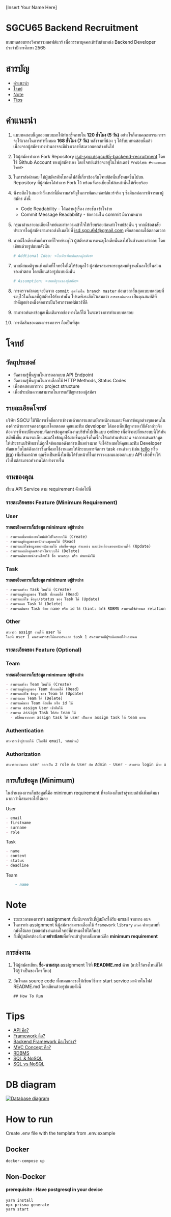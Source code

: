 [Insert Your Name Here]

# SGCU65 Backend Recruitment

แบบทดสอบทางวิศวกรรมซอฟต์แวร์ เพื่อสรรหาบุคคลเข้ารับตำแหน่ง Backend Developer ประจำปีการศึกษา 2565

# สารบัญ

- [คำแนะนำ](#คำแนะนำ)
- [โจทย์](#โจทย์)
- [Note](#Note)
- [Tips](#Tips)

# คำแนะนำ

1. แบบทดสอบนี้ถูกออกแบบมาให้ทำเสร็จภายใน **120 ชั่วโมง (5 วัน)** อย่างไรก็ตามคณะกรรมการฯ จะให้เวลาในการทำทั้งหมด **168 ชั่วโมง (7 วัน)** หลังจากที่น้อง ๆ ได้รับบททดสอบนี้แล้ว เนื่องจากผู้สมัครบางท่านอาจจะมีช่วงเวลาที่สะดวกแตกต่างกันไป

2. ให้ผู้สมัครทำการ Fork Repository [isd-sgcu/sgcu65-backend-recruitment](https://github.com/isd-sgcu/sgcu65-backend-recruitment) โดยใช้ Github Account ของผู้สมัครเอง โดยโจทย์แต่ข้อจะอยู่ในโฟลเดอร์ `Problem #<หมายเลขโจทย์>`

3. ในการส่งคำตอบ ให้ผู้สมัครอัพโหลดไฟล์ที่เกี่ยวข้องกับโจทย์ข้อนั้นทั้งหมดขึ้นไปบน Repository ที่ผู้สมัครได้ทำการ Fork ไว้ พร้อมจัดระเบียบไฟล์เหล่านั้นให้เรียบร้อย

4. พึงระลึกไว้เสมอว่าสิ่งเหล่านี้มีความสำคัญในการพัฒนาซอฟต์แวร์จริง ๆ ซึ่งมีผลต่อการพิจารณาผู้สมัคร ดังนี้

   - Code Readability - โค้ดอ่านรู้เรื่อง กระชับ เข้าใจง่าย
   - Commit Message Readability - ข้อความใน commit มีความหมาย

5. กรุณาอ่านรายละเอียดโจทย์และทำความเข้าใจให้เรียบร้อยก่อนทำโจทย์ข้อนั้น ๆ หากมีข้อสงสัยประการใดผู้สมัครสามารถส่งอีเมลไปที่ isd.sgcu64@gmail.com เพื่อสอบถามได้ตลอดเวลา

6. หากมีไอเดียเพิ่มเติมจากที่โจทย์ระบุไว้ ผู้สมัครสามารถระบุไอเดียนั้นลงใปในส่วนของคำตอบ โดยเขียนด้วยรูปแบบดังนั้น

   ```py
   # Addtional Idea: <ไอเดียเพิ่มเติมของผู้สมัคร>
   ```

7. หากมีสมมติฐานเพิ่มเติมที่โจทย์ไม่ได้ให้ข้อมูลไว้ ผู้สมัครสามารถระบุสมมติฐานนั้นลงใปในส่วนของคำตอบ โดยเขียนด้วยรูปแบบดังนั้น

   ```py
   # Assumption: <สมมติฐานของผู้สมัคร>
   ```

8. การตรวจคำตอบจะยึดจาก `commit สุดท้ายใน branch master` ก่อนเวลาสิ้นสุดแบบทดสอบที่ระบุไว้ในอีเมลที่ผู้สมัครได้รับเท่านั้น โปรดพึงระลึกไว้เสมอว่า `การตรงต่อเวลา` เป็นคุณสมบัติที่สำคัญอย่างหนึ่งต่อการเป็นวิศวกรซอฟต์แวร์ที่ดี

9. สามารถค้นหาข้อมูลเพิ่มเติมจากช่องทางใดก็ได้ ในระหว่างการทำแบบทดสอบ

10. การตัดสินของคณะกรรมการฯ ถือเป็นที่สุด

# โจทย์

[//]: # '- [Minimum Requirement](#คำแนะนำ)'
[//]: # '- [Optional Requirement](#รายละเอียดของ Feature (Minimum Requirement))'

## วัตถุประสงค์

- วัดความรู้พื้นฐานในการออกแบบ API Endpoint
- วัดความรู้พื้นฐานในการเลือกใช้ HTTP Methods, Status Codes
- เพื่อทดสอบการวาง project structure
- เพื่อประเมินความสามารถในการแก้ปัญหาของผู้สมัคร

## รายละเอียดโจทย์

บริษัท SGCU ใช้วิธีการเช็คชื่อการเข้างานด้วยการแสกนบัตรพนักงานและจัดการข้อมูลต่างๆของคนในองค์กรด้วยการจดลงสมุดมาโดยตลอด คุณและทีม developer ได้มองเห็นปัญหาของวิธีดังกล่าวจึงต้องการที่จะเปลี่ยนระบบจัดการข้อมูลพนักงานบริษัทไปเป็นแบบ online เพื่อที่จะเปลี่ยนระบบนี้ให้ทันสมัยยิ่งขึ้น สามารถเก็บและแก้ไขข้อมูลได้ง่ายขึ้นคุณจึงยื่นเรื่องให้แก่ท่านประธาน
จากการเสนอข้อมูลให้ประธานบริษัทเขาได้ถูกใจข้อเสนอดังกล่าวเป็นอย่างมาก จึงได้ร้องขอให้คุณและทีม Developer พัฒนาเว็บไซต์ดังกล่าวขึ้นเพื่อมาใช้งานและให้มีระบบการจัดการ task งานต่างๆ (เช่น [tello](https://trello.com) หรือ [jira](https://www.atlassian.com/software/jira)) เพิ่มขึ้นมาด้วย คุณซึ่งเป็นหนึ่งในทีมได้รับหน้าที่ในการวางแผนและออกแบบ API เพื่อที่จะให้เว็บไซต์สามารถทำงานได้อย่างราบรื่น

## งานของคุณ

เขียน API Service ตาม requirement ดังต่อไปนี้

### รายละเอียดของ Feature (Minimum Requirement)

### User

**รายละเอียดการเก็บข้อมูล minimum อยู่ข้างล่าง**

```markdown
- สามารถเพิ่มพนักงานใหม่เข้าไปในระบบได้ (Create)
- สามารถดูข้อมูลของพนักงานทุกคนได้ (Read)
- สามารถแก้ไขข้อมูลของพนักงานได้ เช่นชื่อ-สกุล ตำแหน่ง และเงินเดือนของพนักงานได้ (Update)
- สามารถลบข้อมูลพนักงานในระบบได้ (Delete)
- สามารถค้นหาพนักงานโดยใช้ ชื่อ นามสกุล หรือ ตำแหน่งได้
```

### Task

**รายละเอียดการเก็บข้อมูล minimum อยู่ข้างล่าง**

```markdown
- สามารถสร้าง Task ใหม่ได้ (Create)
- สามารถดูข้อมูลของ Task ทั้งหมดได้ (Read)
- สามารถแก้ไข ข้อมูล/status ของ Task ได้ (Update)
- สามารถลบ Task ได้ (Delete)
- สามารถค้นหา Task ด้วย name หรือ id ได้ (hint: ถ้าใช้ RDBMS สามารถใช้กำหนด relation ของ model ได้)
```

### Other

```markdown
สามารถ assign งานให้ user ได้
โดยที่ user 1 คนสามารถรับได้หลายอันและ task 1 อันสามารถมีผู้รับผิดชอบได้หลายคน
```

### รายละเอียดของ Feature (Optional)

### Team

**รายละเอียดการเก็บข้อมูล minimum อยู่ข้างล่าง**

```markdown
- สามารถสร้าง Team ใหม่ได้ (Create)
- สามารถดูข้อมูลของ Team ทั้งหมดได้ (Read)
- สามารถแก้ไข ข้อมูล ของ Team ได้ (Update)
- สามารถลบ Team ได้ (Delete)
- สามารถค้นหา Team ด้วยชื่อ หรือ id ได้
- สามารถ assign User เข้าทีมได้
- สามารถ assign Task ให้กับ team ได้
  - เปลี่ยนจากการ assign task ให้ user เป็นการ assign task ให้ team แทน
```

### Authentication

```markdown
สามารถเข้าสู่ระบบได้ (โดยใช้ email, รหัสผ่าน)
```

### Authorization

```markdown
สามารถแบ่งแยก user ออกเป็น 2 role คือ User กับ Admin - User - สามารถ login ด้วย username และ password ได้ - สามารถแก้ไข password ของตนเองได้ - สามารถดูข้อมูลของตนเองได้ (นั่นคือ API มีวิธีระบุตัวตนว่าใครเป็นคนยิง API) - **ไม่สามารถ** Create Update Delete Read ได้ - Admin - ทำสิ่งที่ employee ทำได้ - สามารถ สิ่งที่ระบุไว้ 5 ข้อด้านบนได้ (ให้เฉพาะ HR ใช้งานเท่านั้น)
```

## การเก็บข้อมูล (Minimum)

ในส่วนของการเก็บข้อมูลนี้คือ minimum requirement ที่จะต้องเก็บเข้าสู่ระบบถ้ามีเพิ่มเติมมามากกว่านี้สามารถใส่ได้เลย

User

```markdown
- email
- firstname
- surname
- role
```

Task

```markdown
- name
- content
- status
- deadline
```

Team

```markdown
    - name
```

# Note

- ระยะเวลาของการทำ assignment เริ่มนับจากวันที่ผู้สมัครได้รับ email จากทาง อบจ
- ในการทำ assignment นี้ผู้สมัครสามารถเลือกใช้ `framework` `library` `ภาษา` ต่างๆตามที่ถนัดได้เลย (ขอแค่ทำงานตามโจทย์ที่กำหนดให้ได้ก็พอ)
- สิ่งที่ผู้สมัครต้องส่งมา**อย่างน้อย**เพื่อที่จะเข้าสู่รอบสัมภาษณ์คือ **minimum requirement**

## การส่งงาน

1. ให้ผู้สมัครเขียน **ชื่อ-นามสกุล** assignment ไว้ที่ **README.md** ด้วย (แปะไว้ตรงไหนก็ได้ให้รู้ว่าเป็นของใครก็พอ)

2. อัพโหลด source code ทั้งหมดและขอให้เขียนวิธีการ start service มาด้วยในไฟล์ README.md โดยเขียนด้วยรูปแบบดังนี้

   ```
   ## How To Run
   ```

# Tips

- [API คือ?](https://medium.com/skooldio/api-คืออะไร-264ee4186f2c)
- [Framework คือ?](https://medium.com/@FIEHTZ/framework-คืออะไร-f33da15f5fb5)
- [Backend Framework มีอะไรบ้าง?](https://medium.com/javarevisited/10-best-backend-frameworks-for-web-development-8d19e337f774)
- [MVC Concept คือ?](https://medium.com/computer-science-kmitl/การเขียนโปรแกรมแบบ-mvc-คืออะไร-57112d932dde)
- [RDBMS](https://devjourneys.com/2020/04/15/ฐานข้อมูลเบื้องต้น/)
- [SQL & NoSQL](https://medium.com/@todspolwonhchomphu/sql-คืออะไร-และ-nosql-คืออะไร-561c750dbe4d)
- [SQL vs NoSQL](https://phuri.medium.com/nosql-คืออะไร-ต่างจาก-rdbms-หรือ-sql-database-อย่างไร-dd8ac91a4197)

# DB diagram

[![Database diagram](Backend_Assignment.png)](https://dbdiagram.io/d/62b91c9669be0b672c45ea6a)

# How to run

Create .env file with the template from .env.example

## Docker

```
docker-compose up
```

## Non-Docker

#### prerequisite : Have postgresql in your device

```
yarn install
npx prisma generate
yarn start
```
